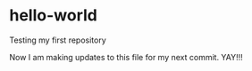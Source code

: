 # hello-world
Testing my first repository

Now I am making updates to this file for my next commit.  YAY!!!
